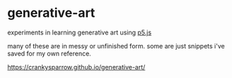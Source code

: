 # generative-art
experiments in learning generative art using [p5.js](https://p5js.org)

many of these are in messy or unfinished form. some are just snippets i've saved for my own reference.

https://crankysparrow.github.io/generative-art/
